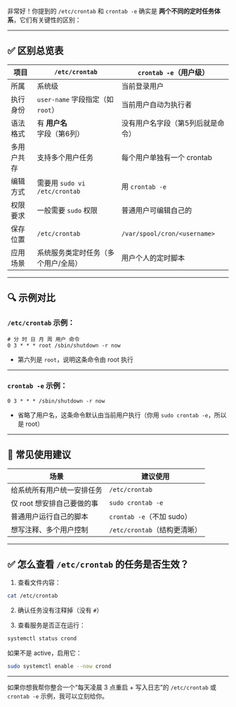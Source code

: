 非常好！你提到的 `/etc/crontab` 和 `crontab -e` 确实是 **两个不同的定时任务体系**，它们有关键性的区别：

---

## ✅ 区别总览表

| 项目    | `/etc/crontab`             | `crontab -e`（用户级）            |
| ----- | -------------------------- | ---------------------------- |
| 所属    | 系统级                        | 当前登录用户                       |
| 执行身份  | `user-name` 字段指定（如 `root`） | 当前用户自动为执行者                   |
| 语法格式  | 有 **用户名** 字段（第6列）          | 没有用户名字段（第5列后就是命令）            |
| 多用户共存 | 支持多个用户任务                   | 每个用户单独有一个 crontab            |
| 编辑方式  | 需要用 `sudo vi /etc/crontab` | 用 `crontab -e`               |
| 权限要求  | 一般需要 `sudo` 权限             | 普通用户可编辑自己的                   |
| 保存位置  | `/etc/crontab`             | `/var/spool/cron/<username>` |
| 应用场景  | 系统服务类定时任务（多个用户/全局）         | 用户个人的定时脚本                    |

---

## 🔍 示例对比

### `/etc/crontab` 示例：

```cron
# 分 时 日 月 周 用户 命令
0 3 * * * root /sbin/shutdown -r now
```

* 第六列是 `root`，说明这条命令由 root 执行

---

### `crontab -e` 示例：

```cron
0 3 * * * /sbin/shutdown -r now
```

* 省略了用户名，这条命令默认由当前用户执行（你用 `sudo crontab -e`，所以是 root）

---

## 🧠 常见使用建议

| 场景               | 建议使用                  |
| ---------------- | --------------------- |
| 给系统所有用户统一安排任务    | `/etc/crontab`        |
| 仅 root 想安排自己要做的事 | `sudo crontab -e`     |
| 普通用户运行自己的脚本      | `crontab -e`（不加 sudo） |
| 想写注释、多个用户控制      | `/etc/crontab`（结构更清晰） |

---

## ✅ 怎么查看 `/etc/crontab` 的任务是否生效？

1. 查看文件内容：

```bash
cat /etc/crontab
```

2. 确认任务没有注释掉（没有 `#`）

3. 查看服务是否正在运行：

```bash
systemctl status crond
```

如果不是 active，启用它：

```bash
sudo systemctl enable --now crond
```

---

如果你想我帮你整合一个“每天凌晨 3 点重启 + 写入日志”的 `/etc/crontab` 或 `crontab -e` 示例，我可以立刻给你。

